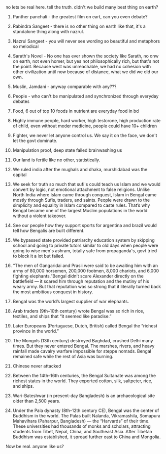 no lets be real here. tell the truth. didn't we build many best thing on earth?

1. Panther panchali - the greatest film on eart, can you even debate?
2. Rabindra Sangeet - there is no other thing on earth like that, it's a standalone thing along with nazrul.
3. Nazrul Sangeet - you will never see wording so beautiful and metaphors so melodical
4. Sarath's Novel - No one has ever shown the society like Sarath, no onw on earth, not even homer, but yes not philosophically rich, but that's not the point. Because west was unreachable, we had no cohesion with other civilization until now because of distance, what we did we did our own.
5. Muslin, Jamdani - anyway comparable with any???
6. People - who can't be manipulated and synchronized through everyday debates
7. Food, 6 out of top 10 foods in nutrient are everyday food in bd
8. Highly immune people, hard worker, high testorone, high production rate of child, even without moder medicine, people could have 10+ children
9. Fighter, we never let anyone control us. We say it on the face, we don't let the govt dominate.
10. Manipulation proof, deep state failed brainwashing us
11. Our land is fertile like no other, statistically.
12. We ruled india after the mughals and dhaka, murshidabad was the capital
13. We seek for truth so much that sufi's could teach us Islam and we would convert by logic, not emotional attachment to false religions. Unlike North India where Islam came through conquest, Islam in Bengal came mostly through Sufis, traders, and saints. People were drawn to the simplicity and equality in Islam compared to caste rules. That’s why Bengal became one of the largest Muslim populations in the world without a violent takeover.
14. See our people how they support sports for argentina and brazil would tell how Bengalis are built different.
15. We bypassed state provided patriarchy education system by skipping school and going to private tutors similar to old days when people were going to wise men's ashram, totally safe from propaganda's, govt tried to block it a lot but failed.
16. “The men of Gangaridai and Prasii were said to be awaiting him with an army of 80,000 horsemen, 200,000 footmen, 8,000 chariots, and 6,000 fighting elephants.”Bengal didn’t scare Alexander directly on the battlefield — it scared him through reputation and the mutiny of his weary army. But that reputation was so strong that it literally turned back the most ambitious conquest in history.
17. Bengal was the world’s largest supplier of war elephants.
18. Arab traders (9th–10th century) wrote Bengal was so rich in rice, textiles, and ships that “it seemed like paradise.”

19. Later Europeans (Portuguese, Dutch, British) called Bengal the “richest province in the world.”

20. The Mongols (13th century) destroyed Baghdad, crushed Delhi many times. But they never entered Bengal. The marshes, rivers, and heavy rainfall made cavalry warfare impossible for steppe nomads. Bengal remained safe while the rest of Asia was burning.

21. Chinese never attacked
22. Between the 14th–16th centuries, the Bengal Sultanate was among the richest states in the world. They exported cotton, silk, saltpeter, rice, and ships.
23. Wari-Bateshwar (in present-day Bangladesh) is an archaeological site older than 2,500 years.

24. Under the Pala dynasty (8th–12th century CE), Bengal was the center of Buddhism in the world. The Palas built Nalanda, Vikramashila, Somapura Mahavihara (Paharpur, Bangladesh) — the “Harvards” of their time. These universities had thousands of monks and scholars, attracting students from Tibet, Nepal, China, and Southeast Asia. After Tibetan Buddhism was established, it spread further east to China and Mongolia.

Now be real. anyone like us?
